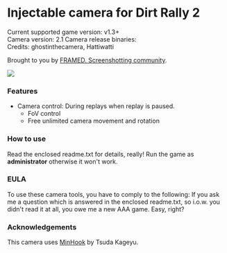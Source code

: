 Injectable camera for Dirt Rally 2
============================

Current supported game version: v1.3+  
Camera version: 2.1
Camera release binaries:  
Credits: ghostinthecamera, Hattiwatti

Brought to you by [FRAMED. Screenshotting community](https://framedsc.github.io). 

![](https://framedsc.github.io/Images/FRAMED_LogoBigDarkTransparent800px.png)

### Features

- Camera control: During replays when replay is paused.
	- FoV control
	- Free unlimited camera movement and rotation 

### How to use
Read the enclosed readme.txt for details, really! Run the game as **administrator** otherwise it won't work.

### EULA
To use these camera tools, you have to comply to the following:
If you ask me a question which is answered in the enclosed readme.txt, so i.o.w. you didn't read it at all, 
you owe me a new AAA game. Easy, right? 

### Acknowledgements
This camera uses [MinHook](https://github.com/TsudaKageyu/minhook) by Tsuda Kageyu.
